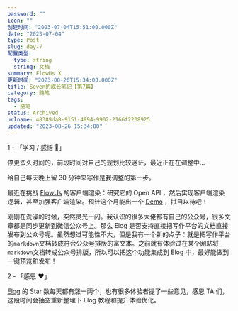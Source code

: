 ```yaml
---
password: ""
icon: ""
创建时间: "2023-07-04T15:51:00.000Z"
date: "2023-07-04"
type: Post
slug: day-7
配置类型:
  type: string
  string: 文档
summary: FlowUs X
更新时间: "2023-08-26T15:34:00.000Z"
title: Seven的成长笔记【第7篇】
category: 随笔
tags:
  - 随笔
status: Archived
urlname: 48389da8-9151-4994-9902-2166f2208925
updated: "2023-08-26 15:34:00"
---
```


1 - 「学习 / 感悟 🥕」

停更蛮久时间的，前段时间对自己的规划比较迷茫，最近正在在调整中…

给自己每天晚上留 30 分钟来写作是我调整的第一步。

最近在挑战 [FlowUs](https://flowus.cn/) 的客户端渲染：研究它的 Open API ，然后实现客户端渲染逻辑，甚至加强客户端渲染。预计这个月能出一个 [Demo](https://github.com/FlowUsX) ，拭目以待吧！

刚刚在洗澡的时候，突然灵光一闪。我认识的很多大佬都有自己的公众号，很多文章都是同步更新到微信公众号上。那么 Elog 是否支持直接把写作平台的文档直接发布到公众号呢。虽然想过可能性不大，但是我有一个新的点子：就是把写作平台的`markdown`文档转成符合公众号排版的富文本。之前就有体验过在某个网站将`markdown`文档转成公众号排版，所以可以把这个功能集成到 Elog 中，最好能做到一键预览和发布！

2 - 「感恩 ❤️」

[Elog](https://elog.1874.cool/) 的 Star 数每天都有涨一两个，也有很多体验者提了一些意见，感恩 TA 们，这段时间会抽空重新整理下 Elog 教程和提升体验优化。
